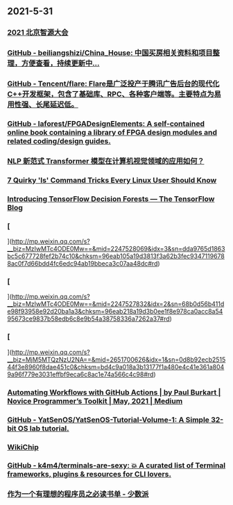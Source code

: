 
## 2021-5-31

### [2021 北京智源大会](https://2021.baai.ac.cn/schedule)

### [GitHub - beiliangshizi/China_House: 中国买房相关资料和项目整理，方便查看，持续更新中...](https://github.com/beiliangshizi/China_House)

### [GitHub - Tencent/flare: Flare是广泛投产于腾讯广告后台的现代化C++开发框架，包含了基础库、RPC、各种客户端等。主要特点为易用性强、长尾延迟低。](https://github.com/Tencent/flare)

### [GitHub - laforest/FPGADesignElements: A self-contained online book containing a library of FPGA design modules and related coding/design guides.](https://github.com/laforest/FPGADesignElements)

### [NLP 新范式 Transformer 模型在计算机视觉领域的应用如何？](https://juejin.cn/post/6965724902947045389)

### [7 Quirky 'ls' Command Tricks Every Linux User Should Know](https://www.tecmint.com/linux-ls-command-tricks/)

### [Introducing TensorFlow Decision Forests — The TensorFlow Blog](https://blog.tensorflow.org/2021/05/introducing-tensorflow-decision-forests.html)

### [
](http://mp.weixin.qq.com/s?__biz=MzIwMTc4ODE0Mw==&mid=2247528069&idx=3&sn=dda9765d1863bc5c677728fef2b74c10&chksm=96eab105a19d3813f3a62b3fec93471196788ac0f7d66bdd4fc6edc94ab19bbeca3c07aa48dc#rd)

### [
](http://mp.weixin.qq.com/s?__biz=MzIwMTc4ODE0Mw==&mid=2247527832&idx=2&sn=68b0d56b411de98f93958e92d20ba1a3&chksm=96eab218a19d3b0ee1f8e978ca0acc8a5495673ce9837b58edb6c8e9b54a38758336a7262a37#rd)

### [
](http://mp.weixin.qq.com/s?__biz=MjM5MTQzNzU2NA==&mid=2651700626&idx=1&sn=0d8b92ecb251544f3e8960f8dae451c0&chksm=bd4c9a018a3b13177f1a480e4c41e361a8049a96f779e3031effbf9eca6c8ac1e74a566c4c98#rd)

### [Automating Workflows with GitHub Actions | by Paul Burkart | Novice Programmer’s Toolkit | May, 2021 | Medium](https://medium.com/novice-programmers-toolkit/automating-workflows-with-github-actions-5bd66cd5334f)

### [GitHub - YatSenOS/YatSenOS-Tutorial-Volume-1: A Simple 32-bit OS lab tutorial.](https://github.com/YatSenOS/YatSenOS-Tutorial-Volume-1)

### [WikiChip](https://en.wikichip.org/wiki/WikiChip)

### [GitHub - k4m4/terminals-are-sexy: 💥 A curated list of Terminal frameworks, plugins & resources for CLI lovers.](https://github.com/k4m4/terminals-are-sexy)

### [作为一个有理想的程序员之必读书单 - 少数派](https://sspai.com/post/66875)
